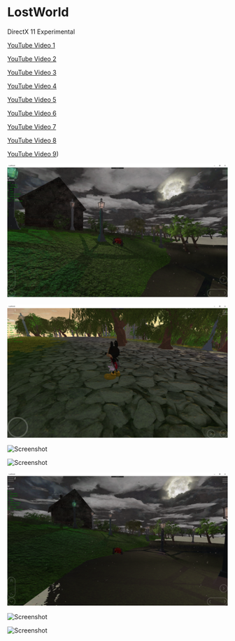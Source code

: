 # LostWorld

DirectX 11 Experimental

[YouTube Video 1](https://www.youtube.com/watch?v=lgv-HGqY_JU&index=29&list=UUGuj1HCnhu_gp2a4pl8qB1g)

[YouTube Video 2](https://www.youtube.com/watch?v=MQgya0ZwvCw&list=UUGuj1HCnhu_gp2a4pl8qB1g&index=30)

[YouTube Video 3](https://www.youtube.com/watch?v=lgv-HGqY_JU&index=29&list=UUGuj1HCnhu_gp2a4pl8qB1g)

[YouTube Video 4](https://www.youtube.com/watch?v=OHz3oTrbLe8&index=50&list=UUGuj1HCnhu_gp2a4pl8qB1g)

[YouTube Video 5](https://www.youtube.com/watch?v=wHn9CmrRvDw&index=46&list=UUGuj1HCnhu_gp2a4pl8qB1g)

[YouTube Video 6](https://www.youtube.com/watch?v=iSrN0vCj4J8&index=51&list=UUGuj1HCnhu_gp2a4pl8qB1g)

[YouTube Video 7](https://www.youtube.com/watch?v=iSrN0vCj4J8&index=51&list=UUGuj1HCnhu_gp2a4pl8qB1g)

[YouTube Video 8](https://www.youtube.com/watch?v=_S3vOaz_1B4&t=89s)

[YouTube Video 9](https://www.youtube.com/watch?v=lgv-HGqY_JU&index=29&list=UUGuj1HCnhu_gp2a4pl8qB1g))

![Screenshot](ReleaseArt/ss8.png)

![Screenshot](ReleaseArt/ss4.png)

![Screenshot](ReleaseArt/ss5.png)

![Screenshot](ReleaseArt/ss6.png)

![Screenshot](ReleaseArt/ss7.png)

![Screenshot](ReleaseArt/ss38.png)

![Screenshot](ReleaseArt/ss9.png)
